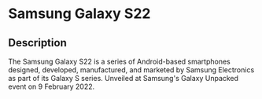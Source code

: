 # Samsung Galaxy S22
## Description
The Samsung Galaxy S22 is a series of Android-based smartphones designed, developed, manufactured, and marketed by Samsung Electronics as part of its Galaxy S series. Unveiled at Samsung's Galaxy Unpacked event on 9 February 2022.

